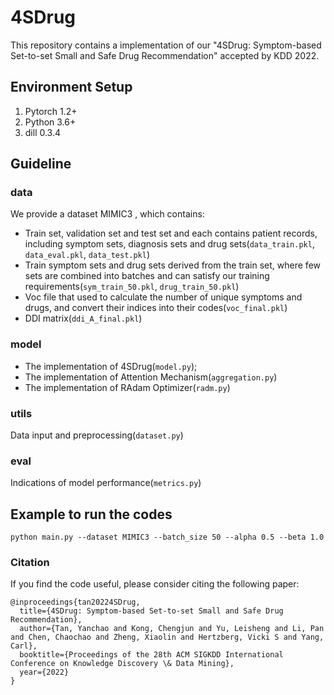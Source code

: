 # 4SDrug
This repository contains a implementation of our "4SDrug: Symptom-based Set-to-set Small and Safe Drug Recommendation" accepted by KDD 2022.

## Environment Setup
1. Pytorch 1.2+
2. Python 3.6+
3. dill 0.3.4

## Guideline

### data

We provide a dataset MIMIC3 , which contains:

- Train set, validation set and test set and each contains patient records, including symptom sets, 
  diagnosis sets and drug sets(```data_train.pkl```, ```data_eval.pkl```, ```data_test.pkl```)
- Train symptom sets and drug sets derived from the train set, 
  where few sets are combined into batches and can satisfy our training requirements(```sym_train_50.pkl```, ```drug_train_50.pkl```)
- Voc file that used to calculate the number of unique symptoms and drugs, 
  and convert their indices into their codes(```voc_final.pkl```)
- DDI matrix(```ddi_A_final.pkl```)

### model

- The implementation of 4SDrug(```model.py```);
- The implementation of Attention Mechanism(```aggregation.py```)
- The implementation of RAdam Optimizer(```radm.py```)

### utils

Data input and preprocessing(```dataset.py```)

### eval

Indications of model performance(```metrics.py```)

## Example to run the codes
```
python main.py --dataset MIMIC3 --batch_size 50 --alpha 0.5 --beta 1.0
```

### Citation
If you find the code useful, please consider citing the following paper:
```
@inproceedings{tan20224SDrug,
  title={4SDrug: Symptom-based Set-to-set Small and Safe Drug Recommendation},
  author={Tan, Yanchao and Kong, Chengjun and Yu, Leisheng and Li, Pan and Chen, Chaochao and Zheng, Xiaolin and Hertzberg, Vicki S and Yang, Carl},
  booktitle={Proceedings of the 28th ACM SIGKDD International Conference on Knowledge Discovery \& Data Mining},
  year={2022}
}
```
